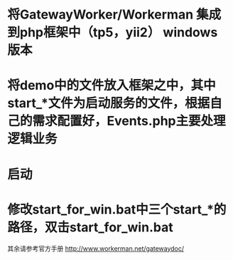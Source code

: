 将GatewayWorker/Workerman 集成到php框架中（tp5，yii2） windows 版本
=================
将demo中的文件放入框架之中，其中start_*文件为启动服务的文件，根据自己的需求配置好，Events.php主要处理逻辑业务
========
启动
========
修改start_for_win.bat中三个start_*的路径，双击start_for_win.bat
======
其余请参考官方手册
http://www.workerman.net/gatewaydoc/

